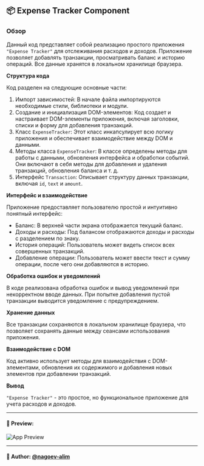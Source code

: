 ## 📦 Expense Tracker Component

### Обзор
Данный код представляет собой реализацию простого приложения `"Expense Tracker"` для отслеживания расходов и доходов. Приложение позволяет добавлять транзакции, просматривать баланс и историю операций. Все данные хранятся в локальном хранилище браузера.

**Структура кода**

Код разделен на следующие основные части:

1. Импорт зависимостей: В начале файла импортируются необходимые стили, библиотеки и модули. 
2. Создание и инициализация DOM-элементов: Код создает и настраивает DOM-элементы приложения, включая заголовки, списки и форму для добавления транзакций. 
3. Класс `ExpenseTracker`: Этот класс инкапсулирует всю логику приложения и обеспечивает взаимодействие между DOM и данными. 
4. Методы класса `ExpenseTracker`: В классе определены методы для работы с данными, обновления интерфейса и обработки событий. Они включают в себя методы для добавления и удаления транзакций, обновления баланса и т. д. 
5. Интерфейс `Transaction`: Описывает структуру данных транзакции, включая `id`, `text` и `amount`.

**Интерфейс и взаимодействие**

Приложение предоставляет пользователю простой и интуитивно понятный интерфейс:

- Баланс: В верхней части экрана отображается текущий баланс. 
- Доходы и расходы: Под балансом отображаются доходы и расходы с разделением по знаку. 
- История операций: Пользователь может видеть список всех совершенных транзакций. 
- Добавление операции: Пользователь может ввести текст и сумму операции, после чего они добавляются в историю.

**Обработка ошибок и уведомлений**
 
В коде реализована обработка ошибок и вывод уведомлений при некорректном вводе данных. При попытке добавления пустой транзакции выводится уведомление с предупреждением.

**Хранение данных**

Все транзакции сохраняются в локальном хранилище браузера, что позволяет сохранять данные между сеансами использования приложения.

**Взаимодействие с DOM**

Код активно использует методы для взаимодействия с DOM-элементами, обновления их содержимого и добавления новых элементов при добавлении транзакций.

**Вывод**

`"Expense Tracker"` - это простое, но функциональное приложение для учета расходов и доходов. 


---

#### 🌄 Preview:

![App Preview](https://lh3.googleusercontent.com/drive-viewer/AITFw-z8Cs35nz3q302mMY5basZgd-cdqwboIshC4fr5cj-zWoMHaIbbl_eB6-TraqQAHPzjmaHAJ4s56flt8i7bDXsg7uat1A=s1600)


-----

#### 🙌 Author: [@nagoev-alim](https://github.com/nagoev-alim)

